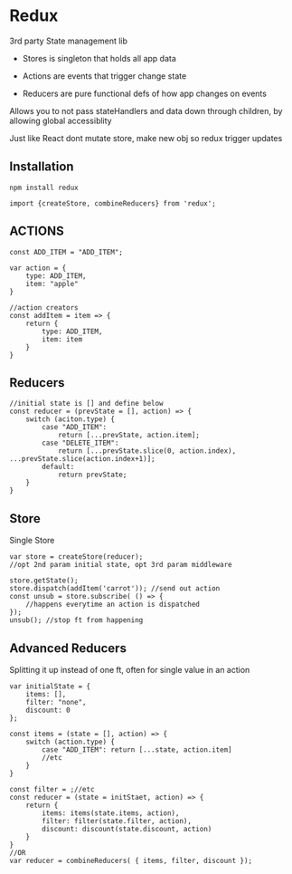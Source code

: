 # Redux

3rd party State management lib

- Stores is singleton that holds all app data

- Actions are events that trigger change state
- Reducers are pure functional defs of how app changes on events

Allows you to not pass stateHandlers and data down through children, by allowing global accessiblity

Just like React dont mutate store, make new obj so redux trigger updates

## Installation

`npm install redux`

`import {createStore, combineReducers} from 'redux';`

## ACTIONS

```react
const ADD_ITEM = "ADD_ITEM";

var action = {
    type: ADD_ITEM,
    item: "apple"
}

//action creators
const addItem = item => {
    return {
        type: ADD_ITEM,
        item: item
    }
}
```

## Reducers

```react
//initial state is [] and define below
const reducer = (prevState = [], action) => {
    switch (aciton.type) {
        case "ADD_ITEM":
            return [...prevState, action.item];
        case "DELETE_ITEM":
            return [...prevState.slice(0, action.index), ...prevState.slice(action.index+1)];
        default:
            return prevState;
    }
}
```

 ## Store

Single Store 

```react
var store = createStore(reducer);
//opt 2nd param initial state, opt 3rd param middleware

store.getState();
store.dispatch(addItem('carrot')); //send out action 
const unsub = store.subscribe( () => {
    //happens everytime an action is dispatched
});
unsub(); //stop ft from happening
```

## Advanced Reducers

Splitting it up instead of one ft, often for single value in an action

```react
var initialState = {
    items: [],
    filter: "none",
    discount: 0
};

const items = (state = [], action) => {
    switch (action.type) {
        case "ADD_ITEM": return [...state, action.item]
        //etc
    }
}

const filter = ;//etc
const reducer = (state = initStaet, action) => {
    return {
        items: items(state.items, action),
        filter: filter(state.filter, action),
        discount: discount(state.discount, action)
    }
}
//OR
var reducer = combineReducers( { items, filter, discount });
```

